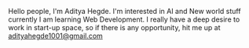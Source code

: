 Hello people, I'm Aditya Hegde. I'm interested in AI and New world stuff currently I am learning Web Development.
I really have a deep desire to work in start-up space, so if there is any opportunity, hit me up at adityahegde1001@gmail.com
